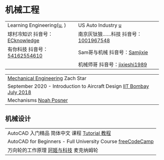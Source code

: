 # 机械工程

|                                                                                                                                      |                                                                                                                                  |
| ------------------------------------------------------------------------------------------------------------------------------------ | -------------------------------------------------------------------------------------------------------------------------------- |
| Learning Engineering([u](https://www.youtube.com/c/LearningEngineering/playlists), )                                                 | US Auto Industry [u](https://www.youtube.com/c/USAutoIndustry)                                                                   |
| 球村冷知识 抖音号：[ECknowledge](https://www.douyin.com/user/MS4wLjABAAAAXfe9KXriCqJlalwyPfauyqP5rN-MYXz\_7tIHpJ\_PLkqZA7hw\_N60-AE7Y2M-71Fs) | 南京灰钛狼……科技 抖音号：[1001967548](https://www.douyin.com/user/MS4wLjABAAAAJObUpDaYqOYDz48-OjWGBZ3hm6Ujkp9ZbEjY2255Rq8)                  |
| 有你科技 抖音号：[54162554610](https://www.douyin.com/user/MS4wLjABAAAAF5S7PQjfz8CBOc-70Q2C58v-jZUYW\_GSyideVQCljOudgDEVNV6R2qKJ1ksL1XXc)    | Sam哥与机械 抖音号：[Samjixie](https://www.douyin.com/user/MS4wLjABAAAAjkT4uUFN5iezCbHQBP-3uePpxsg7T8U7aJXuD9qq7eGts-xyV97xrsoBj70qw5ej) |
|                                                                                                                                      | 机械师哥 抖音号：[jixieshi1989](https://www.douyin.com/user/MS4wLjABAAAAs4P-IeUGwafwFXLBxDB09asEKV0umhbByBUE28P4Lbo)                     |

|                                                                                                                                                   |
| ------------------------------------------------------------------------------------------------------------------------------------------------- |
| [Mechanical Engineering](https://www.youtube.com/playlist?list=PLi5WqFHu\_OJOkwyeHyD06tPyJ\_srHC4ZU) Zach Star                                    |
| September 2020 - Introduction to Aircraft Design [IIT Bombay July 2018](https://www.youtube.com/playlist?list=PLOzRYVm0a65dHb6f2kmW7PBncvpedPiWe) |
| Mechanisms [Noah Posner](https://www.youtube.com/playlist?list=PLhoXNQqrCmEfAaTf0AfQ1Ztxmz2DoZiCk)                                                |

## 机械设计

|                                                                                                              |
| ------------------------------------------------------------------------------------------------------------ |
| AutoCAD 入门精品 简体中文 课程 [Tutorial 教程](https://www.youtube.com/playlist?list=PLnHbptcieUBdWercgoj90Ew7j93JEs1Yz) |
| AutoCAD for Beginners - Full University Course [freeCodeCamp](https://www.youtube.com/watch?v=VtLXKU1PpRU)   |
| 万向轮的工作原理 [珂姬与科技](https://www.douyin.com/video/7143569215641931015) 麦克纳姆轮                                     |
